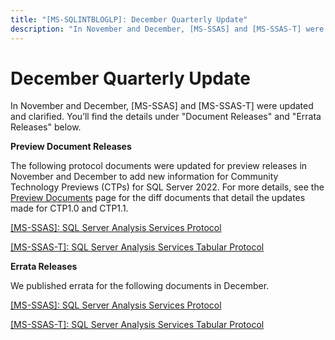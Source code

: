 ```yaml
---
title: "[MS-SQLINTBLOGLP]: December Quarterly Update"
description: "In November and December, [MS-SSAS] and [MS-SSAS-T] were updated and clarified. You’ll find the details under  Document Releases  and  Errata"
---
```


# December Quarterly Update

<p> </p>
<p>In November and December, [MS-SSAS] and [MS-SSAS-T] were
updated and clarified. You’ll find the details under &quot;Document
Releases&quot; and &quot;Errata Releases&quot; below.</p>

<p><b>Preview Document Releases</b></p>

<p>The following protocol documents were updated for preview
releases in November and December to add new information for Community
Technology Previews (CTPs) for SQL Server 2022. For more details, see the <span><a href="https://docs.microsoft.com/en-us/openspecs/sql_server_protocols/ms-sqlprotlp/9523bb93-328f-4e27-9b1b-a0aab77ebcf0">Preview
Documents</a></span> page for the diff documents that detail the updates made
for CTP1.0 and CTP1.1.</p>

<p><span><a href="https://sqlprotocoldoc.blob.core.windows.net/productionsqlarchives/MS-SSAS/%5bMS-SSAS%5d-211217-diff.pdf">[MS-SSAS]:
SQL Server Analysis Services Protocol</a></span></p>

<p><span><a href="https://sqlprotocoldoc.blob.core.windows.net/productionsqlarchives/MS-SSAS-T/%5bMS-SSAS-T%5d-211217-diff.pdf">[MS-SSAS-T]:
SQL Server Analysis Services Tabular Protocol</a></span></p>

<p><b>Errata Releases</b></p>

<p>We published errata for the following documents in December.</p>

<p><span><a href="https://docs.microsoft.com/en-us/openspecs/sql_server_protocols/ms-sqlerrata/df7b8a43-c124-4103-a61b-a8e2bfdf6f90">[MS-SSAS]:
SQL Server Analysis Services Protocol</a></span></p>

<p><span><a href="https://docs.microsoft.com/en-us/openspecs/sql_server_protocols/ms-sqlerrata/6dbb232c-baaf-4b31-9238-c9538c99fdde">[MS-SSAS-T]:
SQL Server Analysis Services Tabular Protocol</a></span></p>


                
